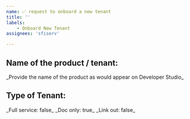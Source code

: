 ```yaml
---
name: ✅ request to onboard a new tenant
title: ''
labels:
    - Onboard New Tenant
assignees: 'sfiserv'

---
```


<h2>Name of the product / tenant:</h2>
_Provide the name of the product as would appear on Developer Studio_

<h2>Type of Tenant:</h2>
_Full service: false_
_Doc only: true_
_Link out: false_


